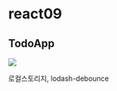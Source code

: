 # react09
## TodoApp

![](https://user-images.githubusercontent.com/95092921/183014671-cee3351d-94da-4329-9fe5-c1c8d63a237c.png)

로컬스토리지,
lodash-debounce

